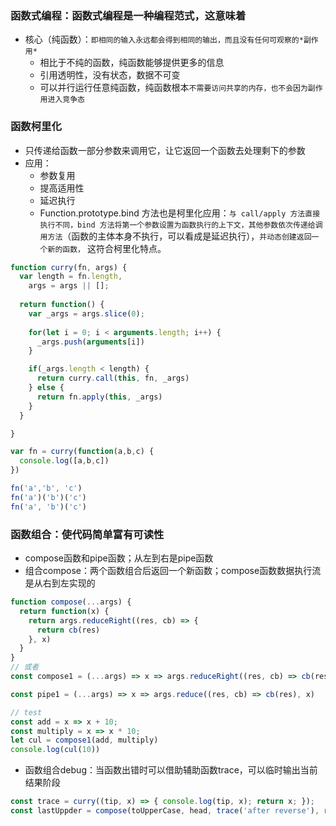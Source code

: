 ### 函数式编程：函数式编程是一种编程范式，这意味着
- 核心（纯函数）：`即相同的输入永远都会得到相同的输出，而且没有任何可观察的*副作用*`
  - 相比于不纯的函数，纯函数能够提供更多的信息
  - 引用透明性，没有状态，数据不可变
  - 可以并行运行任意纯函数，纯函数根本`不需要访问共享的内存，也不会因为副作用进入竞争态`

### 函数柯里化
- 只传递给函数一部分参数来调用它，让它返回一个函数去处理剩下的参数
- 应用：
  - 参数复用
  - 提高适用性
  - 延迟执行
  - Function.prototype.bind 方法也是柯里化应用：`与 call/apply 方法直接执行不同，bind 方法将第一个参数设置为函数执行的上下文，其他参数依次传递给调用方法`（函数的主体本身不执行，可以看成是延迟执行），`并动态创建返回一个新的函数，` 这符合柯里化特点。

```js
function curry(fn, args) {
  var length = fn.length,
    args = args || [];
  
  return function() {
    var _args = args.slice(0);
    
    for(let i = 0; i < arguments.length; i++) {
      _args.push(arguments[i])
    }

    if(_args.length < length) {
      return curry.call(this, fn, _args)
    } else {
      return fn.apply(this, _args)
    }
  }

}

var fn = curry(function(a,b,c) {
  console.log([a,b,c])
})

fn('a','b', 'c')
fn('a')('b')('c') 
fn('a', 'b')('c') 
```

### 函数组合：使代码简单富有可读性
- compose函数和pipe函数；从左到右是pipe函数
- 组合compose：两个函数组合后返回一个新函数；compose函数数据执行流是从右到左实现的
```js
function compose(...args) {
  return function(x) {
    return args.reduceRight((res, cb) => {
      return cb(res)
    }, x)
  }
}
// 或者
const compose1 = (...args) => x => args.reduceRight((res, cb) => cb(res), x)

const pipe1 = (...args) => x => args.reduce((res, cb) => cb(res), x)

// test
const add = x => x + 10;
const multiply = x => x * 10;
let cul = compose1(add, multiply)
console.log(cul(10))
```
- 函数组合debug：当函数出错时可以借助辅助函数trace，可以临时输出当前结果阶段
```js
const trace = curry((tip, x) => { console.log(tip, x); return x; });
const lastUppder = compose(toUpperCase, head, trace('after reverse'), reverse);
```